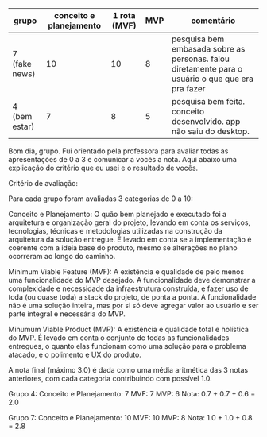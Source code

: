 | grupo         | conceito e planejamento | 1 rota (MVF) | MVP | comentário                                                                                        |
| ------------- | ----------------------- | ------------ | --- | ------------------------------------------------------------------------------------------------- |
| 7 (fake news) | 10                      | 10           | 8   | pesquisa bem embasada sobre as personas. falou diretamente para o usuário o que que era pra fazer |
| 4 (bem estar) | 7                       | 8            | 5   | pesquisa bem feita. conceito desenvolvido. app não saiu do desktop.                               |

Bom dia, grupo. Fui orientado pela professora para avaliar todas as apresentações de 0 a 3 e comunicar a vocês a nota. Aqui abaixo uma explicação do critério que eu usei e o resultado de vocês.

Critério de avaliação: 

Para cada grupo foram avaliadas 3 categorias de 0 a 10:

Conceito e Planejamento: O quão bem planejado e executado foi a arquitetura e organização geral do projeto, levando em conta os serviços, tecnologias, técnicas e metodologias utilizadas na construção da arquitetura da solução entregue. É levado em conta se a implementação é coerente com a ideia base do produto, mesmo se alterações no plano ocorreram ao longo do caminho.

Minimum Viable Feature (MVF): A existência e qualidade de pelo menos uma funcionalidade do MVP desejado. A funcionalidade deve demonstrar a complexidade e necessidade da infraestrutura construída, e fazer uso de toda (ou quase toda) a stack do projeto, de ponta a ponta. A funcionalidade não é uma solução inteira, mas por si só deve agregar valor ao usuário e ser parte integral e necessária do MVP.

Minumum Viable Product (MVP): A existência e qualidade total e holística do MVP. É levado em conta o conjunto de todas as funcionalidades entregues, o quanto elas funcionam como uma solução para o problema atacado, e o polimento e UX do produto.

A nota final (máximo 3.0) é dada como uma média aritmética das 3 notas anteriores, com cada categoria contribuindo com possível 1.0.

Grupo 4: 
Conceito e Planejamento: 7
MVF: 7
MVP: 6
Nota: 0.7 + 0.7 + 0.6 = 2.0

Grupo 7:
Conceito e Planejamento: 10
MVF: 10
MVP: 8
Nota: 1.0 + 1.0 + 0.8 = 2.8
